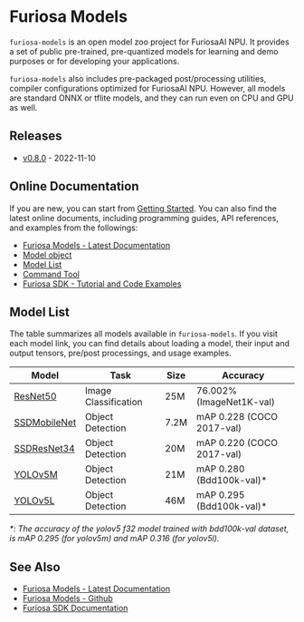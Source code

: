 Furiosa Models
======================
`furiosa-models` is an open model zoo project for FuriosaAI NPU.
It provides a set of public pre-trained, pre-quantized models for learning and demo purposes or
for developing your applications.

`furiosa-models` also includes pre-packaged post/processing utilities, compiler configurations optimized
for FuriosaAI NPU. However, all models are standard ONNX or tflite models,
and they can run even on CPU and GPU as well.

## Releases
* [v0.8.0](https://furiosa-ai.github.io/furiosa-models/v0.8.0/changelog/) - 2022-11-10

## Online Documentation
If you are new, you can start from [Getting Started](https://furiosa-ai.github.io/furiosa-models/latest/getting_started/).
You can also find the latest online documents, 
including programming guides, API references, and examples from the followings:

* [Furiosa Models - Latest Documentation](https://furiosa-ai.github.io/furiosa-models/latest/)
* [Model object](https://furiosa-ai.github.io/furiosa-models/latest/model_object/)
* [Model List](https://furiosa-ai.github.io/furiosa-models/latest/#model_list)
* [Command Tool](https://furiosa-ai.github.io/furiosa-models/latest/command_tool/)
* [Furiosa SDK - Tutorial and Code Examples](https://furiosa-ai.github.io/docs/latest/en/software/tutorials.html)


## <a name="model_list"></a>Model List
The table summarizes all models available in `furiosa-models`. If you visit each model link, 
you can find details about loading a model, their input and output tensors, pre/post processings, and usage examples.

| Model                                                                                    | Task                 | Size | Accuracy                   |
|------------------------------------------------------------------------------------------| -------------------- | ---- |----------------------------|
| [ResNet50](https://furiosa-ai.github.io/furiosa-models/latest/models/resnet50_v1.5/)     | Image Classification | 25M  | 76.002% (ImageNet1K-val)   |
| [SSDMobileNet](https://furiosa-ai.github.io/furiosa-models/latest/models/ssd_mobilenet/) | Object Detection     | 7.2M | mAP 0.228 (COCO 2017-val)  |
| [SSDResNet34](https://furiosa-ai.github.io/furiosa-models/latest/models/ssd_resnet34/)   | Object Detection     | 20M  | mAP 0.220 (COCO 2017-val)  |
| [YOLOv5M](https://furiosa-ai.github.io/furiosa-models/latest/models/yolov5m/)            | Object Detection     | 21M  | mAP 0.280 (Bdd100k-val)\*  |
| [YOLOv5L](https://furiosa-ai.github.io/furiosa-models/latest/models/yolov5l/)            | Object Detection     | 46M  | mAP 0.295 (Bdd100k-val)\*  |

_\*: The accuracy of the yolov5 f32 model trained with bdd100k-val dataset, is mAP 0.295 (for yolov5m) and mAP 0.316 (for yolov5l)._

## See Also
* [Furiosa Models - Latest Documentation](https://furiosa-ai.github.io/furiosa-models/latest/)
* [Furiosa Models - Github](https://github.com/furiosa-ai/furiosa-models)
* [Furiosa SDK Documentation](https://furiosa-ai.github.io/docs/latest/en/)
